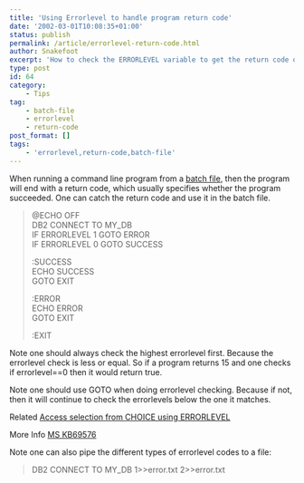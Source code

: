 ```yaml
---
title: 'Using Errorlevel to handle program return code'
date: '2002-03-01T10:08:35+01:00'
status: publish
permalink: /article/errorlevel-return-code.html
author: Snakefoot
excerpt: 'How to check the ERRORLEVEL variable to get the return code of a program.'
type: post
id: 64
category:
    - Tips
tag:
    - batch-file
    - errorlevel
    - return-code
post_format: []
tags:
    - 'errorlevel,return-code,batch-file'
---
```

When running a command line program from a [batch file](/article/batch-file.html), then the program will end with a return code, which usually specifies whether the program succeeded. One can catch the return code and use it in the batch file.

> @ECHO OFF  
>  DB2 CONNECT TO MY\_DB  
>  IF ERRORLEVEL 1 GOTO ERROR  
>  IF ERRORLEVEL 0 GOTO SUCCESS  
>   
>  :SUCCESS  
>  ECHO SUCCESS  
>  GOTO EXIT  
>   
>  :ERROR  
>  ECHO ERROR  
>  GOTO EXIT  
>   
>  :EXIT

 Note one should always check the highest errorlevel first. Because the errorlevel check is less or equal. So if a program returns 15 and one checks if errorlevel==0 then it would return true.  
  
 Note one should use GOTO when doing errorlevel checking. Because if not, then it will continue to check the errorlevels below the one it matches.  
  
 Related [Access selection from CHOICE using ERRORLEVEL](/article/choice-user-input.html)  
  
 More Info [MS KB69576](http://support.microsoft.com/kb/69576 "Testing for a Specific Error Level in Batch Files [Q69576]")  
  
 Note one can also pipe the different types of errorlevel codes to a file:
 
> DB2 CONNECT TO MY\_DB 1&gt;&gt;error.txt 2&gt;&gt;error.txt